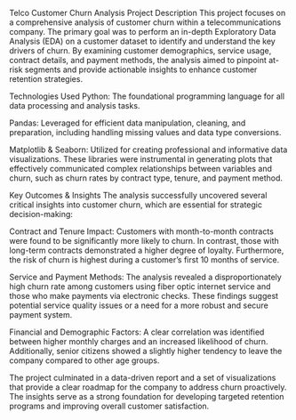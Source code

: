Telco Customer Churn Analysis
Project Description
This project focuses on a comprehensive analysis of customer churn within a telecommunications company. The primary goal was to perform an in-depth Exploratory Data Analysis (EDA) on a customer dataset to identify and understand the key drivers of churn. By examining customer demographics, service usage, contract details, and payment methods, the analysis aimed to pinpoint at-risk segments and provide actionable insights to enhance customer retention strategies.

Technologies Used
Python: The foundational programming language for all data processing and analysis tasks.

Pandas: Leveraged for efficient data manipulation, cleaning, and preparation, including handling missing values and data type conversions.

Matplotlib & Seaborn: Utilized for creating professional and informative data visualizations. These libraries were instrumental in generating plots that effectively communicated complex relationships between variables and churn, such as churn rates by contract type, tenure, and payment method.

Key Outcomes & Insights
The analysis successfully uncovered several critical insights into customer churn, which are essential for strategic decision-making:

Contract and Tenure Impact: Customers with month-to-month contracts were found to be significantly more likely to churn. In contrast, those with long-term contracts demonstrated a higher degree of loyalty. Furthermore, the risk of churn is highest during a customer’s first 10 months of service.

Service and Payment Methods: The analysis revealed a disproportionately high churn rate among customers using fiber optic internet service and those who make payments via electronic checks. These findings suggest potential service quality issues or a need for a more robust and secure payment system.

Financial and Demographic Factors: A clear correlation was identified between higher monthly charges and an increased likelihood of churn. Additionally, senior citizens showed a slightly higher tendency to leave the company compared to other age groups.

The project culminated in a data-driven report and a set of visualizations that provide a clear roadmap for the company to address churn proactively. The insights serve as a strong foundation for developing targeted retention programs and improving overall customer satisfaction.
